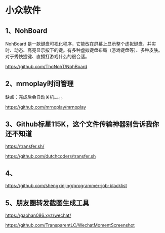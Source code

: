 # 小众软件

## 1、NohBoard
NohBoard 是一款键盘可视化程序，它能改在屏幕上显示整个虚拟键盘，并实时、动态、高亮显示按下的键。有多种虚拟键盘布局（游戏键盘等）、多种皮肤。
对于秀快捷键、直播打游戏什么的很合适。

https://github.com/ThoNohT/NohBoard

## 2、mrnoplay时间管理
缺点：完成后会自动关机。。。。

https://github.com/mrnoplay/mrnoplay

## 3、Github标星115K，这个文件传输神器别告诉我你还不知道
https://transfer.sh/

https://github.com/dutchcoders/transfer.sh

## 4、
https://github.com/shengxinjing/programmer-job-blacklist

## 5、朋友圈转发截图生成工具
https://gaohan086.xyz/wechat/

https://github.com/TransparentLC/WechatMomentScreenshot








